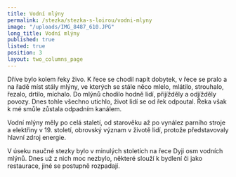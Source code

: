 ```yaml
---
title: Vodní mlýny
permalink: /stezka/stezka-s-loirou/vodni-mlyny
image: "/uploads/IMG_8487_610.JPG"
long_title: Vodní mlýny 
published: true
listed: true
position: 3
layout: two_columns_page
---
```

Dříve bylo kolem řeky živo. K řece se chodil napít dobytek, v řece se
pralo a na řadě míst stály mlýny, ve kterých se stále něco mlelo,
mlátilo, strouhalo, řezalo, drtilo, míchalo. Do mlýnů chodilo hodně
lidí, přijížděly a odjížděly povozy. Dnes tohle všechno utichlo, život
lidí se od řek odpoutal. Řeka však k mé smůle zůstala odpadním kanálem.

Vodní mlýny měly po celá staletí, od starověku až po vynález parního
stroje a elektřiny v 19. století, obrovský význam v životě lidí, protože
představovaly hlavní zdroj energie.

V úseku naučné stezky bylo v minulých stoletích na řece Dyji osm vodních
mlýnů. Dnes už z nich moc nezbylo, některé slouží k bydlení či jako
restaurace, jiné se postupně rozpadají.
